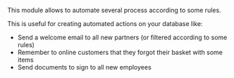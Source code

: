 This module allows to automate several process according to some rules.

This is useful for creating automated actions on your database like:

- Send a welcome email to all new partners (or filtered according to some rules)
- Remember to online customers that they forgot their basket with some items
- Send documents to sign to all new employees
